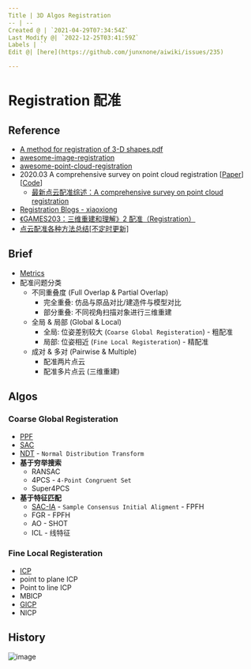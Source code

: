 ```yaml
---
Title | 3D Algos Registration
-- | --
Created @ | `2021-04-29T07:34:54Z`
Last Modify @| `2022-12-25T03:41:59Z`
Labels | ``
Edit @| [here](https://github.com/junxnone/aiwiki/issues/235)

---
```

# Registration 配准

## Reference
- [A method for registration of 3-D shapes.pdf](https://github.com/junxnone/tech-io/files/6397002/A.method.for.registration.of.3-D.shapes.pdf)
- [awesome-image-registration](https://github.com/Awesome-Image-Registration-Organization/awesome-image-registration)
- [awesome-point-cloud-registration](https://github.com/XuyangBai/awesome-point-cloud-registration)
- 2020.03  A comprehensive survey on point cloud registration  [[Paper](https://arxiv.org/abs/2103.02690v2)] [[Code]()]
  - [最新点云配准综述：A comprehensive survey on point cloud registration](https://zhuanlan.zhihu.com/p/355578871)
- [Registration Blogs - xiaoxiong](https://littlebearsama.github.io/categories/Registration/)
- [《GAMES203：三维重建和理解》2 配准（Registration）](https://zhuanlan.zhihu.com/p/462813029)
- [点云配准各种方法总结[不定时更新]](https://blog.csdn.net/Ha_ku/article/details/79755623)



## Brief
- [Metrics](https://github.com/junxnone/tech-io/issues/983)
- 配准问题分类
  - 不同重叠度 (Full Overlap & Partial Overlap)
    - 完全重叠: 仿品与原品对比/建造件与模型对比
    - 部分重叠: 不同视角扫描对象进行三维重建
  - 全局 & 局部 (Global & Local)
    - 全局: 位姿差别较大 (`Coarse Global Registeration`) - 粗配准
    - 局部: 位姿相近 (`Fine Local Registeration`) - 精配准
  - 成对 & 多对 (Pairwise & Multiple)
    - 配准两片点云
    - 配准多片点云 (三维重建)

## Algos

### Coarse Global Registeration

- [PPF](/3D_Algos_PPF)
- [SAC]()
- [NDT](/Normal_Distributions_Transform) - `Normal Distribution Transform` 
- **基于穷举搜索**
  - RANSAC
  - 4PCS - `4-Point Congruent Set`
  - Super4PCS
- **基于特征匹配**
  - [SAC-IA](/SAC_IA) - `Sample Consensus Initial Aligment` - FPFH
  - FGR - FPFH
  - AO - SHOT
  - ICL - 线特征

### Fine Local Registeration

- [ICP](3D_Algos_ICP)
- point to plane ICP
- Point to line ICP
- MBICP
- [GICP](/GICP)
- NICP

## History

![image](https://user-images.githubusercontent.com/2216970/153119106-67ae2cec-8a9d-4d1d-84bd-04c4bf4c9d34.png)

